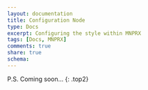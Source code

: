 ```yaml
---
layout: documentation
title: Configuration Node
type: Docs
excerpt: Configuring the style within MNPRX
tags: [Docs, MNPRX]
comments: true
share: true
schema:
---
```


P.S. Coming soon...
{: .top2}
